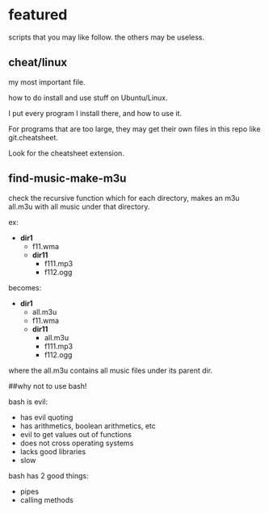 # featured

scripts that you may like follow. the others may be useless.

## cheat/linux

my most important file.

how to do install and use stuff on Ubuntu/Linux.

I put every program I install there, and how to use it.

For programs that are too large, they may get their own files in this repo like git.cheatsheet.

Look for the cheatsheet extension.

## find-music-make-m3u
  
check the recursive function which for each directory, makes an m3u all.m3u with all music under that directory.

ex:

* **dir1**
    * f11.wma
    * **dir11**
        * f111.mp3
        * f112.ogg

becomes:

* **dir1**
    * all.m3u
    * f11.wma
    * **dir11**
        * all.m3u
        * f111.mp3
        * f112.ogg

where the all.m3u contains all music files under its parent dir.

##why not to use bash!

bash is evil:

- has evil quoting
- has arithmetics, boolean arithmetics, etc
- evil to get values out of functions
- does not cross operating systems
- lacks good libraries
- slow

bash has 2 good things:

- pipes
- calling methods
